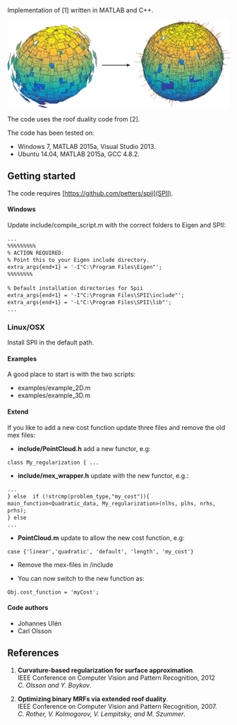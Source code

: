 Implementation of [1] written in MATLAB and C++.

![Example](examples/example.png)

The code uses the roof duality code from [2].

The code has been tested on:
* Windows 7, MATLAB 2015a, Visual Studio 2013.
* Ubuntu 14.04, MATLAB 2015a, GCC 4.8.2.


Getting started 
----------
The code requires [https://github.com/petters/spii](SPII). 


#### Windows 
Update include/compile_script.m with the correct folders to Eigen and SPII:
```
...
%%%%%%%%%
% ACTION REQUIRED:
% Point this to your Eigen include directory.
extra_args{end+1} = '-I"C:\Program Files\Eigen"';
%%%%%%%%

% Default installation directories for Spii
extra_args{end+1} = '-I"C:\Program Files\SPII\include"';
extra_args{end+1} = '-L"C:\Program Files\SPII\lib"';
...
```

### Linux/OSX

Install SPII in the default path.

#### Examples
A good place to start is with the two scripts:  
* examples/example_2D.m
* examples/example_3D.m

#### Extend

If you like to add a new cost function update three files and remove the old mex files:

* __include/PointCloud.h__ add a new functor, e.g: 
```
class My_regularization { ...
```

* __include/mex_wrapper.h__ update with the new functor, e.g.:

```
...
} else  if (!strcmp(problem_type,"my_cost")){
main_function<Quadratic_data, My_regularization>(nlhs, plhs, nrhs, prhs);
} else 
...
```

* __PointCloud.m__ update to allow the new cost function, e.g:
```
case {'linear','quadratic', 'default', 'length', 'my_cost'}
```

* Remove the mex-files in /include

* You can now switch to the new function as:
```
Obj.cost_function = 'myCost';
```

#### Code authors
* Johannes Ulén
* Carl Olsson

References
----------

1. __Curvature-based regularization for surface approximation__. <br />
IEEE Conference on Computer Vision and Pattern Recognition, 2012 <br />
_C. Olsson and Y. Boykov_.

2. __Optimizing binary MRFs via extended roof duality__. <br />
IEEE Conference on Computer Vision and Pattern Recognition, 2007. <br />
_C. Rother, V. Kolmogorov, V. Lempitsky, and M. Szummer_.

